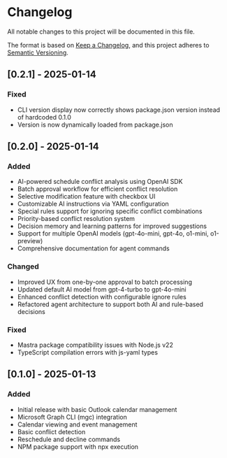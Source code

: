 # Changelog

All notable changes to this project will be documented in this file.

The format is based on [Keep a Changelog](https://keepachangelog.com/en/1.0.0/),
and this project adheres to [Semantic Versioning](https://semver.org/spec/v2.0.0.html).

## [0.2.1] - 2025-01-14

### Fixed
- CLI version display now correctly shows package.json version instead of hardcoded 0.1.0
- Version is now dynamically loaded from package.json

## [0.2.0] - 2025-01-14

### Added
- AI-powered schedule conflict analysis using OpenAI SDK
- Batch approval workflow for efficient conflict resolution
- Selective modification feature with checkbox UI
- Customizable AI instructions via YAML configuration
- Special rules support for ignoring specific conflict combinations
- Priority-based conflict resolution system
- Decision memory and learning patterns for improved suggestions
- Support for multiple OpenAI models (gpt-4o-mini, gpt-4o, o1-mini, o1-preview)
- Comprehensive documentation for agent commands

### Changed
- Improved UX from one-by-one approval to batch processing
- Updated default AI model from gpt-4-turbo to gpt-4o-mini
- Enhanced conflict detection with configurable ignore rules
- Refactored agent architecture to support both AI and rule-based decisions

### Fixed
- Mastra package compatibility issues with Node.js v22
- TypeScript compilation errors with js-yaml types

## [0.1.0] - 2025-01-13

### Added
- Initial release with basic Outlook calendar management
- Microsoft Graph CLI (mgc) integration
- Calendar viewing and event management
- Basic conflict detection
- Reschedule and decline commands
- NPM package support with npx execution